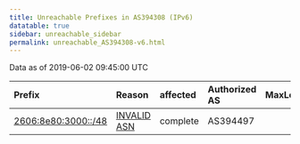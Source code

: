 ```yaml
---
title: Unreachable Prefixes in AS394308 (IPv6)
datatable: true
sidebar: unreachable_sidebar
permalink: unreachable_AS394308-v6.html
---
```


Data as of 2019-06-02 09:45:00 UTC


<div class="datatable-begin"></div>

| Prefix                                                           | Reason                                                                                                      | affected   | Authorized AS   |   MaxLength | Anchor                           |   unreachable /48s |
|:-----------------------------------------------------------------|:------------------------------------------------------------------------------------------------------------|:-----------|:----------------|------------:|:---------------------------------|-------------------:|
| [2606:8e80:3000::/48](https://stat.ripe.net/2606:8e80:3000::/48) | [INVALID ASN](https://rpki-validator.ripe.net/announcement-preview?asn=AS394308&prefix=2606:8e80:3000::/48) | complete   | AS394497        |          32 | [ARIN](unreachable_ARIN-v6.html) |                  1 |

<div class="datatable-end"></div>
